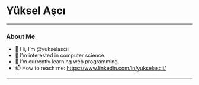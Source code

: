 # Yüksel Aşcı

***
### About Me
- 👋 Hi, I’m @yukselascii
- 👀 I’m interested in computer science.
- 🌱 I’m currently learning web programming.
- 📫 How to reach me: https://www.linkedin.com/in/yukselascii/
***

<!---
yukselascii/yukselascii is a ✨ special ✨ repository because its `README.md` (this file) appears on your GitHub profile.
You can click the Preview link to take a look at your changes.
--->
